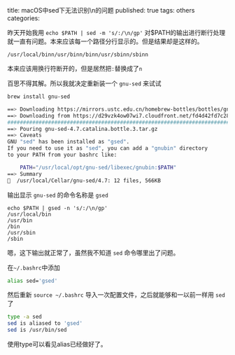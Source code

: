 title: macOS中sed下无法识别\n的问题
published: true
tags: others
categories: 



昨天开始我用 `echo $PATH | sed -m 's/:/\n/gp'` 对$PATH的输出进行断行处理就一直有问题。本来应该每一个路径分行显示的。但是结果却是这样的。

```
/usr/local/binn/usr/binn/binn/usr/sbinn/sbinn
```

本来应该用换行符断开的，但是居然把`:`替换成了`n`

百思不得其解。所以我就决定重新装一个 `gnu-sed` 来试试

```bash
brew install gnu-sed

==> Downloading https://mirrors.ustc.edu.cn/homebrew-bottles/bottles/gnu-sed-4.7.catalina.bottle.3.tar.gz
==> Downloading from https://d29vzk4ow07wi7.cloudfront.net/fd4d42fd7c2896ec25477cf132ee944e0977fe3f3fc98125e5319bf524a8
######################################################################## 100.0%
==> Pouring gnu-sed-4.7.catalina.bottle.3.tar.gz
==> Caveats
GNU "sed" has been installed as "gsed".
If you need to use it as "sed", you can add a "gnubin" directory
to your PATH from your bashrc like:

    PATH="/usr/local/opt/gnu-sed/libexec/gnubin:$PATH"
==> Summary
🍺  /usr/local/Cellar/gnu-sed/4.7: 12 files, 566KB
```

输出显示 `gnu-sed` 的命令名称是 `gsed`

```
echo $PATH | gsed -n 's/:/\n/gp'
/usr/local/bin
/usr/bin
/bin
/usr/sbin
/sbin
```

嗯，这下输出就正常了，虽然我不知道 `sed` 命令哪里出了问题。

在`~/.bashrc`中添加

```bash
alias sed='gsed'
```

然后重新 `source ~/.bashrc` 导入一次配置文件，之后就能够和一以前一样用 `sed` 了

```bash
type -a sed
sed is aliased to 'gsed'
sed is /usr/bin/sed
```

使用type可以看见alias已经做好了。